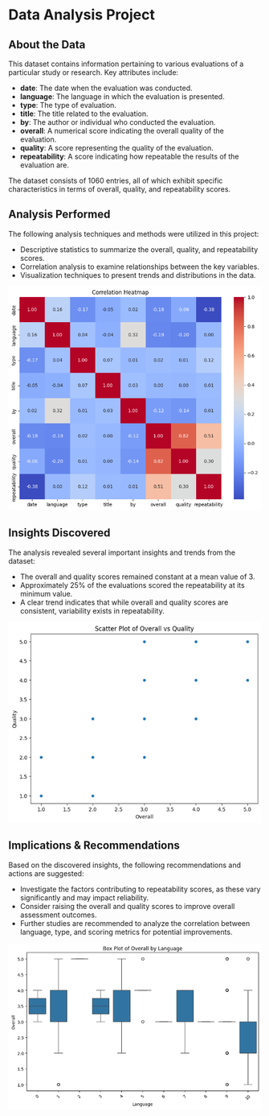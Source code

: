 # Data Analysis Project

## About the Data
This dataset contains information pertaining to various evaluations of a particular study or research. Key attributes include:

- **date**: The date when the evaluation was conducted.
- **language**: The language in which the evaluation is presented.
- **type**: The type of evaluation.
- **title**: The title related to the evaluation.
- **by**: The author or individual who conducted the evaluation.
- **overall**: A numerical score indicating the overall quality of the evaluation.
- **quality**: A score representing the quality of the evaluation.
- **repeatability**: A score indicating how repeatable the results of the evaluation are.

The dataset consists of 1060 entries, all of which exhibit specific characteristics in terms of overall, quality, and repeatability scores.

## Analysis Performed
The following analysis techniques and methods were utilized in this project:

- Descriptive statistics to summarize the overall, quality, and repeatability scores.
- Correlation analysis to examine relationships between the key variables.
- Visualization techniques to present trends and distributions in the data.

![Analysis Steps](1.png)

## Insights Discovered
The analysis revealed several important insights and trends from the dataset:

- The overall and quality scores remained constant at a mean value of 3.
- Approximately 25% of the evaluations scored the repeatability at its minimum value.
- A clear trend indicates that while overall and quality scores are consistent, variability exists in repeatability.

![Key Trends](2.png)

## Implications & Recommendations
Based on the discovered insights, the following recommendations and actions are suggested:

- Investigate the factors contributing to repeatability scores, as these vary significantly and may impact reliability.
- Consider raising the overall and quality scores to improve overall assessment outcomes.
- Further studies are recommended to analyze the correlation between language, type, and scoring metrics for potential improvements.

![Conclusion](3.png)